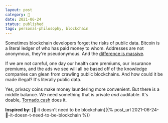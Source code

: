 ```yaml
---
layout: post
category: 🌰
date: 2021-06-24
status: published
tags: personal-philosophy, blockchain
---
```

Sometimes blockchain developers forget the risks of public data. Bitcoin is a literal ledger of who has paid money to whom. Addresses are not anonymous, they're pseudonymous. And the [difference is massive](https://www.thegatewaypundit.com/2021/05/internet-sleuths-find-joe-bidens-secret-venmo-account-less-10-minutes-causing-potential-national-security-issue/).

If we are not careful, one day our health care premiums, our insurance premiums, and the ads we see will all be based off of the knowledge companies can glean from crawling public blockchains. And how could it be made illegal? It's literally public data.

Yes, privacy coins make money laundering more convenient. But there is a middle balance. We need something that is private _and_ auditable. It's doable, [Tornado.cash](https://app.tornado.cash/compliance/) does it.

**Inspired by:** [🌱 it doesn't need to be blockchain]({% post_url 2021-06-24-🌱-it-doesn-t-need-to-be-blockchain %})
